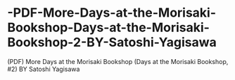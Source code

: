 # -PDF-More-Days-at-the-Morisaki-Bookshop-Days-at-the-Morisaki-Bookshop-2-BY-Satoshi-Yagisawa
(PDF) More Days at the Morisaki Bookshop (Days at the Morisaki Bookshop, #2) BY Satoshi Yagisawa
